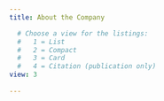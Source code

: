 ```yaml
---
title: About the Company

  # Choose a view for the listings:
  #   1 = List
  #   2 = Compact
  #   3 = Card
  #   4 = Citation (publication only)
view: 3
  
---
```

